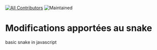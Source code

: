 [![All Contributors](https://img.shields.io/badge/all_contributors-2-blue.svg?style=flat)](#contributors)
![Maintained](https://img.shields.io/badge/Maintained-yes-green.svg)

# Modifications apportées au snake

basic snake in javascript
